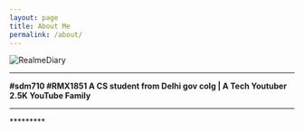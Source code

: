 ```yaml
---
layout: page
title: About Me
permalink: /about/
---
```


![RealmeDiary](www.youtube.com/realmediary)

<p align="center">
  <b><hr>#sdm710 #RMX1851 A CS student from Delhi gov colg | A Tech Youtuber 2.5K YouTube Family</hr></b>
  <P aling="center"><hr>*********</hr>
</p>  
